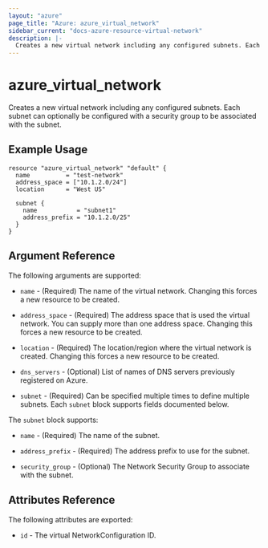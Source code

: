 ```yaml
---
layout: "azure"
page_title: "Azure: azure_virtual_network"
sidebar_current: "docs-azure-resource-virtual-network"
description: |-
  Creates a new virtual network including any configured subnets. Each subnet can optionally be configured with a security group to be associated with the subnet.
---
```


# azure\_virtual\_network

Creates a new virtual network including any configured subnets. Each subnet can
optionally be configured with a security group to be associated with the subnet.

## Example Usage

```hcl
resource "azure_virtual_network" "default" {
  name          = "test-network"
  address_space = ["10.1.2.0/24"]
  location      = "West US"

  subnet {
    name           = "subnet1"
    address_prefix = "10.1.2.0/25"
  }
}
```

## Argument Reference

The following arguments are supported:

* `name` - (Required) The name of the virtual network. Changing this forces a
    new resource to be created.

* `address_space` - (Required) The address space that is used the virtual
    network. You can supply more than one address space. Changing this forces
    a new resource to be created.

* `location` - (Required) The location/region where the virtual network is
    created. Changing this forces a new resource to be created.

* `dns_servers` - (Optional) List of names of DNS servers previously registered
    on Azure.

* `subnet` - (Required) Can be specified multiple times to define multiple
    subnets. Each `subnet` block supports fields documented below.

The `subnet` block supports:

* `name` - (Required) The name of the subnet.

* `address_prefix` - (Required) The address prefix to use for the subnet.

* `security_group` - (Optional) The Network Security Group to associate with
    the subnet.

## Attributes Reference

The following attributes are exported:

* `id` - The virtual NetworkConfiguration ID.
